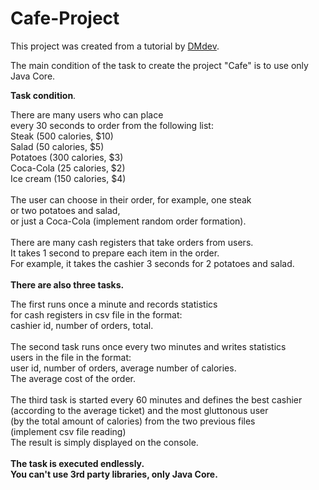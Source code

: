 # Cafe-Project

This project was created from a tutorial by <a href="https://youtu.be/FupraCHrD-w1" > DMdev</a>. <br>

The main condition of the task to create the project "Cafe" is to use only Java Core.<br>

**Task condition**.<br>

There are many users who can place<br>
every 30 seconds to order from the following list:<br>
Steak (500 calories, $10)<br>
Salad (50 calories, $5)<br>
Potatoes (300 calories, $3)<br>
Coca-Cola (25 calories, $2)<br>
Ice cream (150 calories, $4)<br>
<br>
The user can choose in their order, for example, one steak <br>
or two potatoes and salad, <br>
or just a Coca-Cola (implement random order formation).<br>
<br>
There are many cash registers that take orders from users. <br>
It takes 1 second to prepare each item in the order. <br>
For example, it takes the cashier 3 seconds for 2 potatoes and salad. <br>
<br>
**There are also three tasks.** <br>

The first runs once a minute and records statistics<br>
for cash registers in csv file in the format:<br>
cashier id, number of orders, total. <br>
<br>
The second task runs once every two minutes and writes statistics<br>
users in the file in the format:<br>
user id, number of orders, average number of calories. <br>
The average cost of the order. <br>
<br>
The third task is started every 60 minutes and defines the best cashier<br>
(according to the average ticket) and the most gluttonous user<br>
(by the total amount of calories) from the two previous files<br>
(implement csv file reading)<br>
The result is simply displayed on the console. <br>
<br>
**The task is executed endlessly. <br>
You can't use 3rd party libraries, only Java Core.**<br>
<br>


